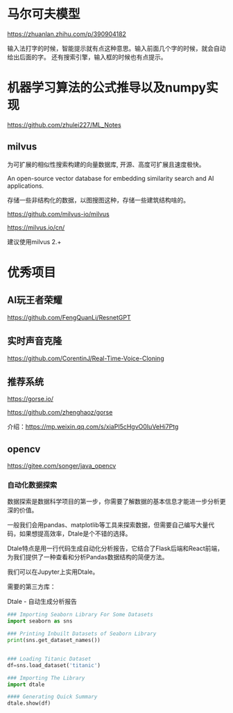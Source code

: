 # 马尔可夫模型

https://zhuanlan.zhihu.com/p/390904182

输入法打字的时候，智能提示就有点这种意思。输入前面几个字的时候，就会自动给出后面的字。
还有搜索引擎，输入框的时候也有点提示。

# 机器学习算法的公式推导以及numpy实现

https://github.com/zhulei227/ML_Notes

## milvus

为可扩展的相似性搜索构建的向量数据库,
开源、高度可扩展且速度极快。

An open-source vector database for embedding similarity search and AI applications.

存储一些非结构化的数据，以图搜图这种，存储一些建筑结构啥的。

https://github.com/milvus-io/milvus

https://milvus.io/cn/

建议使用milvus 2.+

# 优秀项目

## AI玩王者荣耀

https://github.com/FengQuanLi/ResnetGPT

## 实时声音克隆

https://github.com/CorentinJ/Real-Time-Voice-Cloning

## 推荐系统

https://gorse.io/

https://github.com/zhenghaoz/gorse

介绍：https://mp.weixin.qq.com/s/xiaPI5cHgvO0IuVeHi7Ptg

## opencv

https://gitee.com/songer/java_opencv

### 自动化数据探索

数据探索是数据科学项目的第一步，你需要了解数据的基本信息才能进一步分析更深的价值。

一般我们会用pandas、matplotlib等工具来探索数据，但需要自己编写大量代码，如果想提高效率，Dtale是个不错的选择。

Dtale特点是用一行代码生成自动化分析报告，它结合了Flask后端和React前端，为我们提供了一种查看和分析Pandas数据结构的简便方法。

我们可以在Jupyter上实用Dtale。

需要的第三方库：

Dtale - 自动生成分析报告

```python
### Importing Seaborn Library For Some Datasets
import seaborn as sns

### Printing Inbuilt Datasets of Seaborn Library
print(sns.get_dataset_names())


### Loading Titanic Dataset
df=sns.load_dataset('titanic')

### Importing The Library
import dtale

#### Generating Quick Summary
dtale.show(df)

```
